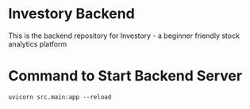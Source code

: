 # Investory Backend

This is the backend repository for Investory - a beginner friendly stock analytics platform

# Command to Start Backend Server

```console
uvicorn src.main:app --reload
```
